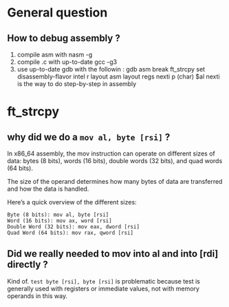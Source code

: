 # General question
## How to debug assembly ? 

1) compile asm with nasm -g
2) compile .c with up-to-date gcc -g3
3) use up-to-date gdb with the followin : 
	gdb asm
	break ft_strcpy
	set disassembly-flavor intel
	r
	layout asm
	layout regs
	nexti
	p (char) $al
nexti is the way to do step-by-step in assembly

# ft_strcpy

## why did we do a `mov al, byte [rsi]` ? 

In x86_64 assembly, the mov instruction can operate on different sizes of data: bytes (8 bits), words (16 bits), double words (32 bits), and quad words (64 bits).

The size of the operand determines how many bytes of data are transferred and how the data is handled.

Here’s a quick overview of the different sizes:

    Byte (8 bits): mov al, byte [rsi]
    Word (16 bits): mov ax, word [rsi]
    Double Word (32 bits): mov eax, dword [rsi]
    Quad Word (64 bits): mov rax, qword [rsi]

## Did we really needed to mov into al and into [rdi] directly ?

Kind of.
`test byte [rsi], byte [rsi]` is problematic because test is generally used with registers or immediate values, not with memory operands in this way.
